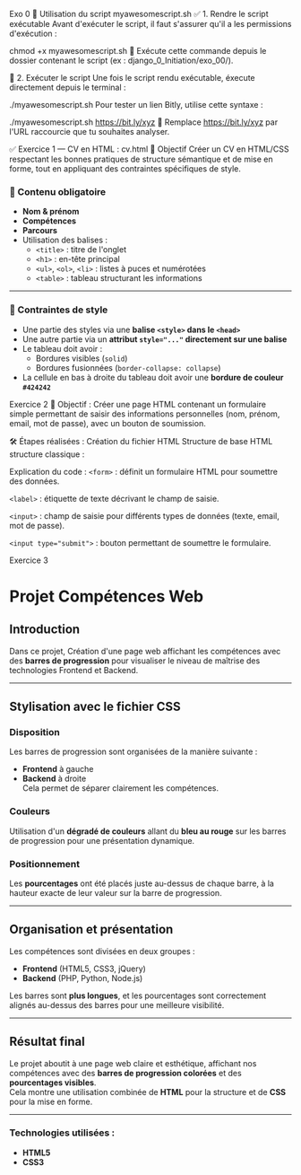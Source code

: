 Exo 0
 🐚 Utilisation du script myawesomescript.sh
 ✅ 1. Rendre le script exécutable
 Avant d'exécuter le script, il faut s'assurer qu'il a les permissions d'exécution :
 
 chmod +x myawesomescript.sh
 📁 Exécute cette commande depuis le dossier contenant le script (ex : django_0_Initiation/exo_00/).
 
 🚀 2. Exécuter le script
 Une fois le script rendu exécutable, éxecute directement depuis le terminal :
 
 ./myawesomescript.sh
 Pour tester un lien Bitly, utilise cette syntaxe :
 
 ./myawesomescript.sh https://bit.ly/xyz
 🔁 Remplace https://bit.ly/xyz par l'URL raccourcie que tu souhaites analyser.
 
 ✅ Exercice 1 — CV en HTML : cv.html
 🎯 Objectif
 Créer un CV en HTML/CSS respectant les bonnes pratiques de structure sémantique et de mise en forme, tout en appliquant des contraintes spécifiques de style.
 
 ### 🧱 Contenu obligatoire
 
 - **Nom & prénom**
 - **Compétences**
 - **Parcours**
 - Utilisation des balises :
   - `<title>` : titre de l'onglet
   - `<h1>` : en-tête principal
   - `<ul>`, `<ol>`, `<li>` : listes à puces et numérotées
   - `<table>` : tableau structurant les informations
 
 ---
 
 ### 🎨 Contraintes de style
 
 - Une partie des styles via une **balise `<style>` dans le `<head>`**
 - Une autre partie via un **attribut `style="..."` directement sur une balise**
 - Le tableau doit avoir :
   - Bordures visibles (`solid`)
   - Bordures fusionnées (`border-collapse: collapse`)
 - La cellule en bas à droite du tableau doit avoir une **bordure de couleur `#424242`**

Exercice 2
🎯 Objectif :
Créer une page HTML contenant un formulaire simple permettant de saisir des informations personnelles (nom, prénom, email, mot de passe), avec un bouton de soumission.

🛠️ Étapes réalisées :
Création du fichier HTML 
Structure de base HTML 
 structure classique :

Explication du code :
`<form>` : définit un formulaire HTML pour soumettre des données.

`<label>` : étiquette de texte décrivant le champ de saisie.

`<input>` : champ de saisie pour différents types de données (texte, email, mot de passe).

`<input type="submit">` : bouton permettant de soumettre le formulaire.

Exercice 3

# Projet Compétences Web

## Introduction
Dans ce projet, Création d'une page web affichant les compétences avec des **barres de progression** pour visualiser le niveau de maîtrise des technologies Frontend et Backend.

---

## Stylisation avec le fichier CSS

### Disposition
Les barres de progression sont organisées de la manière suivante :  
- **Frontend** à gauche
- **Backend** à droite  
Cela permet de séparer clairement les compétences.

### Couleurs
Utilisation d'un **dégradé de couleurs** allant du **bleu au rouge** sur les barres de progression pour une présentation dynamique.

### Positionnement
Les **pourcentages** ont été placés juste au-dessus de chaque barre, à la hauteur exacte de leur valeur sur la barre de progression.

---

## Organisation et présentation

Les compétences sont divisées en deux groupes :  
- **Frontend** (HTML5, CSS3, jQuery)  
- **Backend** (PHP, Python, Node.js)

Les barres sont **plus longues**, et les pourcentages sont correctement alignés au-dessus des barres pour une meilleure visibilité.

---

## Résultat final

Le projet aboutit à une page web claire et esthétique, affichant nos compétences avec des **barres de progression colorées** et des **pourcentages visibles**.  
Cela montre une utilisation combinée de **HTML** pour la structure et de **CSS** pour la mise en forme.

---

### Technologies utilisées :
- **HTML5**  
- **CSS3**
